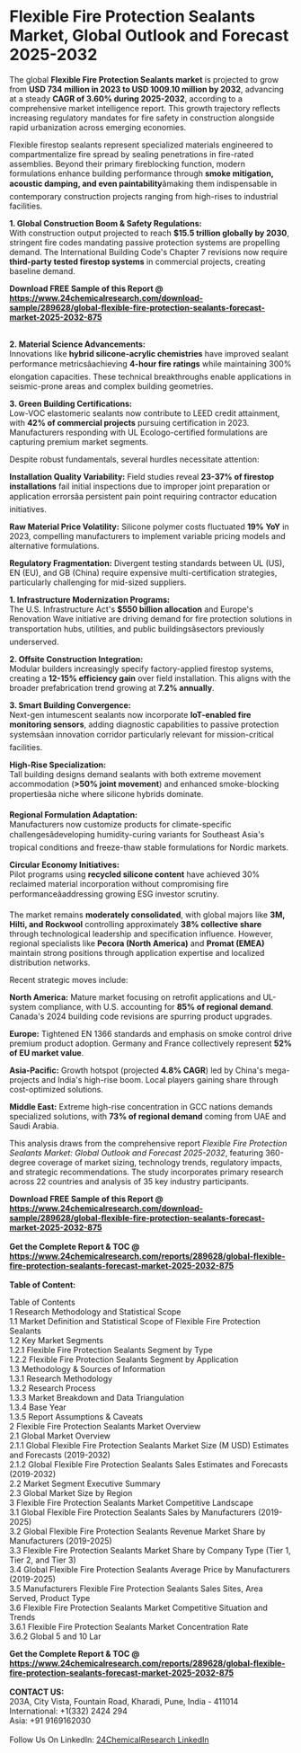 <h1>Flexible Fire Protection Sealants Market, Global Outlook and Forecast 2025-2032</h1><p>The global <strong>Flexible Fire Protection Sealants market</strong> is projected to grow from <strong>USD 734 million in 2023 to USD 1009.10 million by 2032</strong>, advancing at a steady <strong>CAGR of 3.60% during 2025-2032</strong>, according to a comprehensive market intelligence report. This growth trajectory reflects increasing regulatory mandates for fire safety in construction alongside rapid urbanization across emerging economies.</p><p>Flexible firestop sealants represent specialized materials engineered to compartmentalize fire spread by sealing penetrations in fire-rated assemblies. Beyond their primary fireblocking function, modern formulations enhance building performance through <strong>smoke mitigation, acoustic damping, and even paintability</strong>âmaking them indispensable in contemporary construction projects ranging from high-rises to industrial facilities.</p><p><strong>1. Global Construction Boom &amp; Safety Regulations:</strong><br>
With construction output projected to reach <strong>$15.5 trillion globally by 2030</strong>, stringent fire codes mandating passive protection systems are propelling demand. The International Building Code's Chapter 7 revisions now require <strong>third-party tested firestop systems</strong> in commercial projects, creating baseline demand.</p><div><b>Download FREE Sample of this Report @ 
            <a href="https://www.24chemicalresearch.com/download-sample/289628/global-flexible-fire-protection-sealants-forecast-market-2025-2032-875">
            https://www.24chemicalresearch.com/download-sample/289628/global-flexible-fire-protection-sealants-forecast-market-2025-2032-875</a></b></div><br><p><strong>2. Material Science Advancements:</strong><br>
Innovations like <strong>hybrid silicone-acrylic chemistries</strong> have improved sealant performance metricsâachieving <strong>4-hour fire ratings</strong> while maintaining 300% elongation capacities. These technical breakthroughs enable applications in seismic-prone areas and complex building geometries.</p><p><strong>3. Green Building Certifications:</strong><br>
Low-VOC elastomeric sealants now contribute to LEED credit attainment, with <strong>42% of commercial projects</strong> pursuing certification in 2023. Manufacturers responding with UL Ecologo-certified formulations are capturing premium market segments.</p><p>Despite robust fundamentals, several hurdles necessitate attention:</p><p><strong>Installation Quality Variability:</strong> Field studies reveal <strong>23-37% of firestop installations</strong> fail initial inspections due to improper joint preparation or application errorsâa persistent pain point requiring contractor education initiatives.</p><p><strong>Raw Material Price Volatility:</strong> Silicone polymer costs fluctuated <strong>19% YoY</strong> in 2023, compelling manufacturers to implement variable pricing models and alternative formulations.</p><p><strong>Regulatory Fragmentation:</strong> Divergent testing standards between UL (US), EN (EU), and GB (China) require expensive multi-certification strategies, particularly challenging for mid-sized suppliers.</p><p><strong>1. Infrastructure Modernization Programs:</strong><br>
The U.S. Infrastructure Act's <strong>$550 billion allocation</strong> and Europe's Renovation Wave initiative are driving demand for fire protection solutions in transportation hubs, utilities, and public buildingsâsectors previously underserved.</p><p><strong>2. Offsite Construction Integration:</strong><br>
Modular builders increasingly specify factory-applied firestop systems, creating a <strong>12-15% efficiency gain</strong> over field installation. This aligns with the broader prefabrication trend growing at <strong>7.2% annually</strong>.</p><p><strong>3. Smart Building Convergence:</strong><br>
Next-gen intumescent sealants now incorporate <strong>IoT-enabled fire monitoring sensors</strong>, adding diagnostic capabilities to passive protection systemsâan innovation corridor particularly relevant for mission-critical facilities.</p><p><strong>High-Rise Specialization:</strong><br>
	Tall building designs demand sealants with both extreme movement accommodation (<strong>&gt;50% joint movement</strong>) and enhanced smoke-blocking propertiesâa niche where silicone hybrids dominate.</p><p><strong>Regional Formulation Adaptation:</strong><br>
	Manufacturers now customize products for climate-specific challengesâdeveloping humidity-curing variants for Southeast Asia's tropical conditions and freeze-thaw stable formulations for Nordic markets.</p><p><strong>Circular Economy Initiatives:</strong><br>
	Pilot programs using <strong>recycled silicone content</strong> have achieved 30% reclaimed material incorporation without compromising fire performanceâaddressing growing ESG investor scrutiny.</p><p>The market remains <strong>moderately consolidated</strong>, with global majors like <strong>3M, Hilti, and Rockwool</strong> controlling approximately <strong>38% collective share</strong> through technological leadership and specification influence. However, regional specialists like <strong>Pecora (North America)</strong> and <strong>Promat (EMEA)</strong> maintain strong positions through application expertise and localized distribution networks.</p><p>Recent strategic moves include:</p><p><strong>North America:</strong> Mature market focusing on retrofit applications and UL-system compliance, with U.S. accounting for <strong>85% of regional demand</strong>. Canada's 2024 building code revisions are spurring product upgrades.</p><p><strong>Europe:</strong> Tightened EN 1366 standards and emphasis on smoke control drive premium product adoption. Germany and France collectively represent <strong>52% of EU market value</strong>.</p><p><strong>Asia-Pacific:</strong> Growth hotspot (projected <strong>4.8% CAGR</strong>) led by China's mega-projects and India's high-rise boom. Local players gaining share through cost-optimized solutions.</p><p><strong>Middle East:</strong> Extreme high-rise concentration in GCC nations demands specialized solutions, with <strong>73% of regional demand</strong> coming from UAE and Saudi Arabia.</p><p>This analysis draws from the comprehensive report <em>Flexible Fire Protection Sealants Market: Global Outlook and Forecast 2025-2032</em>, featuring 360-degree coverage of market sizing, technology trends, regulatory impacts, and strategic recommendations. The study incorporates primary research across 22 countries and analysis of 35 key industry participants.</p><div><b>Download FREE Sample of this Report @ 
            <a href="https://www.24chemicalresearch.com/download-sample/289628/global-flexible-fire-protection-sealants-forecast-market-2025-2032-875">
            https://www.24chemicalresearch.com/download-sample/289628/global-flexible-fire-protection-sealants-forecast-market-2025-2032-875</a></b></div><br><div><b>Get the Complete Report & TOC @ 
            <a href="https://www.24chemicalresearch.com/reports/289628/global-flexible-fire-protection-sealants-forecast-market-2025-2032-875">
            https://www.24chemicalresearch.com/reports/289628/global-flexible-fire-protection-sealants-forecast-market-2025-2032-875</a></b></div><br>
            <b>Table of Content:</b><p>Table of Contents<br />
1 Research Methodology and Statistical Scope<br />
1.1 Market Definition and Statistical Scope of Flexible Fire Protection Sealants<br />
1.2 Key Market Segments<br />
1.2.1 Flexible Fire Protection Sealants Segment by Type<br />
1.2.2 Flexible Fire Protection Sealants Segment by Application<br />
1.3 Methodology & Sources of Information<br />
1.3.1 Research Methodology<br />
1.3.2 Research Process<br />
1.3.3 Market Breakdown and Data Triangulation<br />
1.3.4 Base Year<br />
1.3.5 Report Assumptions & Caveats<br />
2 Flexible Fire Protection Sealants Market Overview<br />
2.1 Global Market Overview<br />
2.1.1 Global Flexible Fire Protection Sealants Market Size (M USD) Estimates and Forecasts (2019-2032)<br />
2.1.2 Global Flexible Fire Protection Sealants Sales Estimates and Forecasts (2019-2032)<br />
2.2 Market Segment Executive Summary<br />
2.3 Global Market Size by Region<br />
3 Flexible Fire Protection Sealants Market Competitive Landscape<br />
3.1 Global Flexible Fire Protection Sealants Sales by Manufacturers (2019-2025)<br />
3.2 Global Flexible Fire Protection Sealants Revenue Market Share by Manufacturers (2019-2025)<br />
3.3 Flexible Fire Protection Sealants Market Share by Company Type (Tier 1, Tier 2, and Tier 3)<br />
3.4 Global Flexible Fire Protection Sealants Average Price by Manufacturers (2019-2025)<br />
3.5 Manufacturers Flexible Fire Protection Sealants Sales Sites, Area Served, Product Type<br />
3.6 Flexible Fire Protection Sealants Market Competitive Situation and Trends<br />
3.6.1 Flexible Fire Protection Sealants Market Concentration Rate<br />
3.6.2 Global 5 and 10 Lar</p><div><b>Get the Complete Report & TOC @ 
            <a href="https://www.24chemicalresearch.com/reports/289628/global-flexible-fire-protection-sealants-forecast-market-2025-2032-875">
            https://www.24chemicalresearch.com/reports/289628/global-flexible-fire-protection-sealants-forecast-market-2025-2032-875</a></b></div><br><b>CONTACT US:</b><br>
            203A, City Vista, Fountain Road, Kharadi, Pune, India - 411014<br>
            International: +1(332) 2424 294<br>
            Asia: +91 9169162030 <br><br>
            Follow Us On LinkedIn: <a href="https://www.linkedin.com/company/24chemicalresearch/">24ChemicalResearch LinkedIn</a>